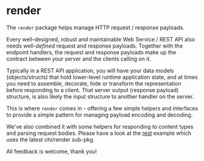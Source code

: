 # render

The `render` package helps manage HTTP request / response payloads.

Every well-designed, robust and maintainable Web Service / REST API also needs
well-*defined* request and response payloads. Together with the endpoint handlers,
the request and response payloads make up the contract between your server and the
clients calling on it.

Typically in a REST API application, you will have your data models (objects/structs)
that hold lower-level runtime application state, and at times you need to assemble,
decorate, hide or transform the representation before responding to a client. That
server output (response payload) structure, is also likely the input structure to
another handler on the server.

This is where `render` comes in - offering a few simple helpers and interfaces to
provide a simple pattern for managing payload encoding and decoding.

We've also combined it with some helpers for responding to content types and parsing
request bodies. Please have a look at the [rest](https://github.com/go-chi/chi/blob/master/_examples/rest/main.go)
example which uses the latest chi/render sub-pkg.

All feedback is welcome, thank you!

